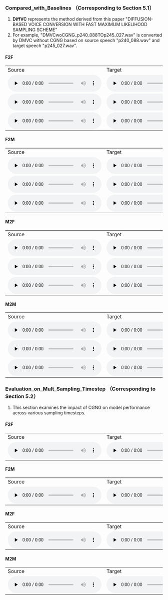 ### Compared_with_Baselines （Corresponding to Section 5.1）
1. **DiffVC** represents the method derived from this paper "DIFFUSION-BASED VOICE CONVERSION WITH FAST MAXIMUM LIKELIHOOD SAMPLING SCHEME"
2. For example, "DMVCwoCGNG_p240_088TOp245_027.wav" is converted by DMVC without CGNG based on source speech "p240_088.wav" and target speech "p245_027.wav".

#### F2F
<table style="width: 100%; border-collapse: collapse;">
   <tr>
      <td>Source</td>
      <td>Target</td>
      <td>AdaINVC</td>
      <td>AgaINVC</td>
      <td>FragmentVC</td>
      <td>MAE-VC</td>
      <td>YourTTS</td>
      <td>DiffVC</td>
      <td>DMVCwoCGNG</td>
      <td>DMVC</td>
   </tr>
   <tr>
      <td><audio id="audio" controls="" preload="none"> <source id="V1_s" src="Sample/Compared_with_Baselines/F2F/1/source_p225_004.wav"> </audio></td>
      <td><audio id="audio" controls="" preload="none"> <source id="V1_t" src="Sample/Compared_with_Baselines/F2F/1/target_p240_002.wav"> </audio></td>
      <td><audio id="audio" controls="" preload="none"> <source id="V1_A" src="Sample/Compared_with_Baselines/F2F/1/AdaINVC_p225_004TOp240_002.wav"> </audio></td>
      <td><audio id="audio" controls="" preload="none"> <source id="V1_B" src="Sample/Compared_with_Baselines/F2F/1/AgaINVC_p225_004TOp240_002.wav"> </audio></td>
      <td><audio id="audio" controls="" preload="none"> <source id="V1_C" src="Sample/Compared_with_Baselines/F2F/1/FragmentVC_p225_004TOp240_002.wav"> </audio></td>
      <td><audio id="audio" controls="" preload="none"> <source id="V1_D" src="Sample/Compared_with_Baselines/F2F/1/MAEVC_p225_004TOp240_002.wav"> </audio></td>
      <td><audio id="audio" controls="" preload="none"> <source id="V1_D" src="Sample/Compared_with_Baselines/F2F/1/YourTTS_p225_004TOp240_002.wav"> </audio></td>
      <td><audio id="audio" controls="" preload="none"> <source id="V1_E" src="Sample/Compared_with_Baselines/F2F/1/DiffVC_p225_004TOp240_002.wav"> </audio></td>
      <td><audio id="audio" controls="" preload="none"> <source id="V1_F" src="Sample/Compared_with_Baselines/F2F/1/DMVCwoCGNG_p225_004TOp240_002.wav"> </audio></td>
      <td><audio id="audio" controls="" preload="none"> <source id="V1_G" src="Sample/Compared_with_Baselines/F2F/1/DMVC_p225_004TOp240_002.wav"> </audio></td>
   </tr>
 
   <tr>
      <td><audio id="audio" controls="" preload="none"> <source id="V1_s" src="Sample/Compared_with_Baselines/F2F/2/source_p264_045.wav"> </audio></td>
      <td><audio id="audio" controls="" preload="none"> <source id="V1_t" src="Sample/Compared_with_Baselines/F2F/2/target_p225_039.wav"> </audio></td>
      <td><audio id="audio" controls="" preload="none"> <source id="V1_A" src="Sample/Compared_with_Baselines/F2F/2/AdaINVC_p264_045TOp225_039.wav"> </audio></td>
      <td><audio id="audio" controls="" preload="none"> <source id="V1_B" src="Sample/Compared_with_Baselines/F2F/2/AgaINVC_p264_045TOp225_039.wav"> </audio></td>
      <td><audio id="audio" controls="" preload="none"> <source id="V1_C" src="Sample/Compared_with_Baselines/F2F/2/FragmentVC_p264_045TOp225_039.wav"> </audio></td>
      <td><audio id="audio" controls="" preload="none"> <source id="V1_D" src="Sample/Compared_with_Baselines/F2F/2/MAEVC_p264_045TOp225_039.wav"> </audio></td>
      <td><audio id="audio" controls="" preload="none"> <source id="V1_D" src="Sample/Compared_with_Baselines/F2F/2/YourTTS_p264_045TOp225_039.wav"> </audio></td>
      <td><audio id="audio" controls="" preload="none"> <source id="V1_E" src="Sample/Compared_with_Baselines/F2F/2/DiffVC_p264_045TOp225_039.wav"> </audio></td>
      <td><audio id="audio" controls="" preload="none"> <source id="V1_F" src="Sample/Compared_with_Baselines/F2F/2/DMVCwoCGNG_p264_045TOp225_039.wav"> </audio></td>
      <td><audio id="audio" controls="" preload="none"> <source id="V1_G" src="Sample/Compared_with_Baselines/F2F/2/DMVC_p264_045TOp225_039.wav"> </audio></td>
   </tr>
  
 

  <tr>
      <td><audio id="audio" controls="" preload="none"> <source id="V1_s" src="Sample/Compared_with_Baselines/F2F/3/source_p329_009.wav"> </audio></td>
      <td><audio id="audio" controls="" preload="none"> <source id="V1_t" src="Sample/Compared_with_Baselines/F2F/3/target_p225_030.wav"> </audio></td>
      <td><audio id="audio" controls="" preload="none"> <source id="V1_A" src="Sample/Compared_with_Baselines/F2F/3/AdaINVC_p329_009TOp225_030.wav"> </audio></td>
      <td><audio id="audio" controls="" preload="none"> <source id="V1_B" src="Sample/Compared_with_Baselines/F2F/3/AgaINVC_p329_009TOp225_030.wav"> </audio></td>
      <td><audio id="audio" controls="" preload="none"> <source id="V1_C" src="Sample/Compared_with_Baselines/F2F/3/FragmentVC_p329_009TOp225_030.wav"> </audio></td>
      <td><audio id="audio" controls="" preload="none"> <source id="V1_D" src="Sample/Compared_with_Baselines/F2F/3/MAEVC_p329_009TOp225_030.wav"> </audio></td>
      <td><audio id="audio" controls="" preload="none"> <source id="V1_D" src="Sample/Compared_with_Baselines/F2F/3/YourTTS_p329_009TOp225_030.wav"> </audio></td>
      <td><audio id="audio" controls="" preload="none"> <source id="V1_E" src="Sample/Compared_with_Baselines/F2F/3/DiffVC_p329_009TOp225_030.wav"> </audio></td>
      <td><audio id="audio" controls="" preload="none"> <source id="V1_F" src="Sample/Compared_with_Baselines/F2F/3/DMVCwoCGNG_p329_009TOp225_030.wav"> </audio></td>
      <td><audio id="audio" controls="" preload="none"> <source id="V1_G" src="Sample/Compared_with_Baselines/F2F/3/DMVC_p329_009TOp225_030.wav"> </audio></td>
   </tr>
  
   

</table>

#### F2M
<table>
   <tr>
      <td>Source</td>
      <td>Target</td>
      <td>AdaINVC</td>
      <td>AgaINVC</td>
      <td>FragmentVC</td>
      <td>MAE-VC</td>
      <td>YourTTS</td>
      <td>DiffVC</td>
      <td>DMVCwoCGNG</td>
      <td>DMVC</td>
   </tr>
   <tr>
      <td><audio id="audio" controls="" preload="none"> <source id="V1_s" src="Sample/Compared_with_Baselines/F2M/1/source_p234_010.wav"> </audio></td>
      <td><audio id="audio" controls="" preload="none"> <source id="V1_t" src="Sample/Compared_with_Baselines/F2M/1/target_p326_160.wav"> </audio></td>
      <td><audio id="audio" controls="" preload="none"> <source id="V1_A" src="Sample/Compared_with_Baselines/F2M/1/AdaINVC_p234_010TOp326_160.wav"> </audio></td>
      <td><audio id="audio" controls="" preload="none"> <source id="V1_B" src="Sample/Compared_with_Baselines/F2M/1/AgaINVC_p234_010TOp326_160.wav"> </audio></td>
      <td><audio id="audio" controls="" preload="none"> <source id="V1_C" src="Sample/Compared_with_Baselines/F2M/1/FragmentVC_p234_010TOp326_160.wav"> </audio></td>
      <td><audio id="audio" controls="" preload="none"> <source id="V1_D" src="Sample/Compared_with_Baselines/F2M/1/MAEVC_p234_010TOp326_160.wav"> </audio></td>
      <td><audio id="audio" controls="" preload="none"> <source id="V1_D" src="Sample/Compared_with_Baselines/F2M/1/YourTTS_p234_010TOp326_160.wav"> </audio></td>
      <td><audio id="audio" controls="" preload="none"> <source id="V1_E" src="Sample/Compared_with_Baselines/F2M/1/DiffVC_p234_010TOp326_160.wav"> </audio></td>
      <td><audio id="audio" controls="" preload="none"> <source id="V1_F" src="Sample/Compared_with_Baselines/F2M/1/DMVCwoCGNG_p234_010TOp326_160.wav"> </audio></td>
      <td><audio id="audio" controls="" preload="none"> <source id="V1_G" src="Sample/Compared_with_Baselines/F2M/1/DMVC_p234_010TOp326_160.wav"> </audio></td>
   </tr>
  
   
  

   <tr>
      <td><audio id="audio" controls="" preload="none"> <source id="V1_s" src="Sample/Compared_with_Baselines/F2M/2/source_p240_088.wav"> </audio></td>
      <td><audio id="audio" controls="" preload="none"> <source id="V1_t" src="Sample/Compared_with_Baselines/F2M/2/target_p245_027.wav"> </audio></td>
      <td><audio id="audio" controls="" preload="none"> <source id="V1_A" src="Sample/Compared_with_Baselines/F2M/2/AdaINVC_p240_088TOp245_027.wav"> </audio></td>
      <td><audio id="audio" controls="" preload="none"> <source id="V1_B" src="Sample/Compared_with_Baselines/F2M/2/AgaINVC_p240_088TOp245_027.wav"> </audio></td>
      <td><audio id="audio" controls="" preload="none"> <source id="V1_C" src="Sample/Compared_with_Baselines/F2M/2/FragmentVC_p240_088TOp245_027.wav"> </audio></td>
      <td><audio id="audio" controls="" preload="none"> <source id="V1_D" src="Sample/Compared_with_Baselines/F2M/2/MAEVC_p240_088TOp245_027.wav"> </audio></td>
      <td><audio id="audio" controls="" preload="none"> <source id="V1_D" src="Sample/Compared_with_Baselines/F2M/2/YourTTS_p240_088TOp245_027.wav"> </audio></td>
      <td><audio id="audio" controls="" preload="none"> <source id="V1_E" src="Sample/Compared_with_Baselines/F2M/2/DiffVC_p240_088TOp245_027.wav"> </audio></td>
      <td><audio id="audio" controls="" preload="none"> <source id="V1_F" src="Sample/Compared_with_Baselines/F2M/2/DMVCwoCGNG_p240_088TOp245_027.wav"> </audio></td>
      <td><audio id="audio" controls="" preload="none"> <source id="V1_G" src="Sample/Compared_with_Baselines/F2M/2/DMVC_p240_088TOp245_027.wav"> </audio></td>
   </tr>
  

  <tr>
      <td><audio id="audio" controls="" preload="none"> <source id="V1_s" src="Sample/Compared_with_Baselines/F2M/3/source_p310_034.wav"> </audio></td>
      <td><audio id="audio" controls="" preload="none"> <source id="V1_t" src="Sample/Compared_with_Baselines/F2M/3/target_p326_050.wav"> </audio></td>
      <td><audio id="audio" controls="" preload="none"> <source id="V1_A" src="Sample/Compared_with_Baselines/F2M/3/AdaINVC_p310_034TOp326_050.wav"> </audio></td>
      <td><audio id="audio" controls="" preload="none"> <source id="V1_B" src="Sample/Compared_with_Baselines/F2M/3/AgaINVC_p310_034TOp326_050.wav"> </audio></td>
      <td><audio id="audio" controls="" preload="none"> <source id="V1_C" src="Sample/Compared_with_Baselines/F2M/3/FragmentVC_p310_034TOp326_050.wav"> </audio></td>
      <td><audio id="audio" controls="" preload="none"> <source id="V1_D" src="Sample/Compared_with_Baselines/F2M/3/MAEVC_p310_034TOp326_050.wav"> </audio></td>
      <td><audio id="audio" controls="" preload="none"> <source id="V1_D" src="Sample/Compared_with_Baselines/F2M/3/YourTTS_p310_034TOp326_050.wav"> </audio></td>
      <td><audio id="audio" controls="" preload="none"> <source id="V1_E" src="Sample/Compared_with_Baselines/F2M/3/DiffVC_p310_034TOp326_050.wav"> </audio></td>
      <td><audio id="audio" controls="" preload="none"> <source id="V1_F" src="Sample/Compared_with_Baselines/F2M/3/DMVCwoCGNG_p310_034TOp326_050.wav"> </audio></td>
      <td><audio id="audio" controls="" preload="none"> <source id="V1_G" src="Sample/Compared_with_Baselines/F2M/3/DMVC_p310_034TOp326_050.wav"> </audio></td>
   </tr>
  
</table>

#### M2F
<table>
   <tr>
      <td>Source</td>
      <td>Target</td>
      <td>AdaINVC</td>
      <td>AgaINVC</td>
      <td>FragmentVC</td>
      <td>MAE-VC</td>
      <td>YourTTS</td>
      <td>DiffVC</td>
      <td>DMVCwoCGNG</td>
      <td>DMVC</td>
   </tr>
   <tr>
      <td><audio id="audio" controls="" preload="none"> <source id="V1_s" src="Sample/Compared_with_Baselines/M2F/1/source_p245_062.wav"> </audio></td>
      <td><audio id="audio" controls="" preload="none"> <source id="V1_t" src="Sample/Compared_with_Baselines/M2F/1/target_p307_060.wav"> </audio></td>
      <td><audio id="audio" controls="" preload="none"> <source id="V1_A" src="Sample/Compared_with_Baselines/M2F/1/AdaINVC_p245_062TOp307_060.wav"> </audio></td>
      <td><audio id="audio" controls="" preload="none"> <source id="V1_B" src="Sample/Compared_with_Baselines/M2F/1/AgaINVC_p245_062TOp307_060.wav"> </audio></td>
      <td><audio id="audio" controls="" preload="none"> <source id="V1_C" src="Sample/Compared_with_Baselines/M2F/1/FragmentVC_p245_062TOp307_060.wav"> </audio></td>
      <td><audio id="audio" controls="" preload="none"> <source id="V1_D" src="Sample/Compared_with_Baselines/M2F/1/MAEVC_p245_062TOp307_060.wav"> </audio></td>
      <td><audio id="audio" controls="" preload="none"> <source id="V1_D" src="Sample/Compared_with_Baselines/M2F/1/YourTTS_p245_062TOp307_060.wav"> </audio></td>
      <td><audio id="audio" controls="" preload="none"> <source id="V1_E" src="Sample/Compared_with_Baselines/M2F/1/DiffVC_p245_062TOp307_060.wav"> </audio></td>
      <td><audio id="audio" controls="" preload="none"> <source id="V1_F" src="Sample/Compared_with_Baselines/M2F/1/DMVCwoCGNG_p245_062TOp307_060.wav"> </audio></td>
      <td><audio id="audio" controls="" preload="none"> <source id="V1_G" src="Sample/Compared_with_Baselines/M2F/1/DMVC_p245_062TOp307_060.wav"> </audio></td>
   </tr>
  
   
  
   <tr>
      <td><audio id="audio" controls="" preload="none"> <source id="V1_s" src="Sample/Compared_with_Baselines/M2F/2/source_p326_053.wav"> </audio></td>
      <td><audio id="audio" controls="" preload="none"> <source id="V1_t" src="Sample/Compared_with_Baselines/M2F/2/target_p240_005.wav"> </audio></td>
      <td><audio id="audio" controls="" preload="none"> <source id="V1_A" src="Sample/Compared_with_Baselines/M2F/2/AdaINVC_p326_053TOp240_005.wav"> </audio></td>
      <td><audio id="audio" controls="" preload="none"> <source id="V1_B" src="Sample/Compared_with_Baselines/M2F/2/AgaINVC_p326_053TOp240_005.wav"> </audio></td>
      <td><audio id="audio" controls="" preload="none"> <source id="V1_C" src="Sample/Compared_with_Baselines/M2F/2/FragmentVC_p326_053TOp240_005.wav"> </audio></td>
      <td><audio id="audio" controls="" preload="none"> <source id="V1_D" src="Sample/Compared_with_Baselines/M2F/2/MAEVC_p326_053TOp240_005.wav"> </audio></td>
      <td><audio id="audio" controls="" preload="none"> <source id="V1_D" src="Sample/Compared_with_Baselines/M2F/2/YourTTS_p326_053TOp240_005.wav"> </audio></td>
      <td><audio id="audio" controls="" preload="none"> <source id="V1_E" src="Sample/Compared_with_Baselines/M2F/2/DiffVC_p326_053TOp240_005.wav"> </audio></td>
      <td><audio id="audio" controls="" preload="none"> <source id="V1_F" src="Sample/Compared_with_Baselines/M2F/2/DMVCwoCGNG_p326_053TOp240_005.wav"> </audio></td>
      <td><audio id="audio" controls="" preload="none"> <source id="V1_G" src="Sample/Compared_with_Baselines/M2F/2/DMVC_p326_053TOp240_005.wav"> </audio></td>
   </tr>
  
   
  

  <tr>
      <td><audio id="audio" controls="" preload="none"> <source id="V1_s" src="Sample/Compared_with_Baselines/M2F/3/source_p347_062.wav"> </audio></td>
      <td><audio id="audio" controls="" preload="none"> <source id="V1_t" src="Sample/Compared_with_Baselines/M2F/3/target_p234_013.wav"> </audio></td>
      <td><audio id="audio" controls="" preload="none"> <source id="V1_A" src="Sample/Compared_with_Baselines/M2F/3/AdaINVC_p347_062TOp234_013.wav"> </audio></td>
      <td><audio id="audio" controls="" preload="none"> <source id="V1_B" src="Sample/Compared_with_Baselines/M2F/3/AgaINVC_p347_062TOp234_013.wav"> </audio></td>
      <td><audio id="audio" controls="" preload="none"> <source id="V1_C" src="Sample/Compared_with_Baselines/M2F/3/FragmentVC_p347_062TOp234_013.wav"> </audio></td>
      <td><audio id="audio" controls="" preload="none"> <source id="V1_D" src="Sample/Compared_with_Baselines/M2F/3/MAEVC_p347_062TOp234_013.wav"> </audio></td>
      <td><audio id="audio" controls="" preload="none"> <source id="V1_D" src="Sample/Compared_with_Baselines/M2F/3/YourTTS_p347_062TOp234_013.wav"> </audio></td>
      <td><audio id="audio" controls="" preload="none"> <source id="V1_E" src="Sample/Compared_with_Baselines/M2F/3/DiffVC_p347_062TOp234_013.wav"> </audio></td>
      <td><audio id="audio" controls="" preload="none"> <source id="V1_F" src="Sample/Compared_with_Baselines/M2F/3/DMVCwoCGNG_p347_062TOp234_013.wav"> </audio></td>
      <td><audio id="audio" controls="" preload="none"> <source id="V1_G" src="Sample/Compared_with_Baselines/M2F/3/DMVC_p347_062TOp234_013.wav"> </audio></td>
   </tr>
  
</table>

#### M2M
<table>
   <tr>
      <td>Source</td>
      <td>Target</td>
      <td>AdaINVC</td>
      <td>AgaINVC</td>
      <td>FragmentVC</td>
      <td>MAE-VC</td>
      <td>YOurTTS</td>
      <td>DiffVC</td>
      <td>DMVCwoCGNG</td>
      <td>DMVC</td>
   </tr>
   <tr>
      <td><audio id="audio" controls="" preload="none"> <source id="V1_s" src="Sample/Compared_with_Baselines/M2M/1/source_p251_002.wav"> </audio></td>
      <td><audio id="audio" controls="" preload="none"> <source id="V1_t" src="Sample/Compared_with_Baselines/M2M/1/target_p254_008.wav"> </audio></td>
      <td><audio id="audio" controls="" preload="none"> <source id="V1_A" src="Sample/Compared_with_Baselines/M2M/1/AdaINVC_p251_002TOp254_008.wav"> </audio></td>
      <td><audio id="audio" controls="" preload="none"> <source id="V1_B" src="Sample/Compared_with_Baselines/M2M/1/AgaINVC_p251_002TOp254_008.wav"> </audio></td>
      <td><audio id="audio" controls="" preload="none"> <source id="V1_C" src="Sample/Compared_with_Baselines/M2M/1/FragmentVC_p251_002TOp254_008.wav"> </audio></td>
      <td><audio id="audio" controls="" preload="none"> <source id="V1_D" src="Sample/Compared_with_Baselines/M2M/1/MAEVC_p251_002TOp254_008.wav"> </audio></td>
      <td><audio id="audio" controls="" preload="none"> <source id="V1_D" src="Sample/Compared_with_Baselines/M2M/1/YourTTS_p251_002TOp254_008.wav"> </audio></td>
      <td><audio id="audio" controls="" preload="none"> <source id="V1_E" src="Sample/Compared_with_Baselines/M2M/1/DiffVC_p251_002TOp254_008.wav"> </audio></td>
      <td><audio id="audio" controls="" preload="none"> <source id="V1_F" src="Sample/Compared_with_Baselines/M2M/1/DMVCwoCGNG_p251_002TOp254_008.wav"> </audio></td>
      <td><audio id="audio" controls="" preload="none"> <source id="V1_G" src="Sample/Compared_with_Baselines/M2M/1/DMVC_p251_002TOp254_008.wav"> </audio></td>
   </tr>
 

   <tr>
      <td><audio id="audio" controls="" preload="none"> <source id="V1_s" src="Sample/Compared_with_Baselines/M2M/2/source_p260_040.wav"> </audio></td>
      <td><audio id="audio" controls="" preload="none"> <source id="V1_t" src="Sample/Compared_with_Baselines/M2M/2/target_p254_033.wav"> </audio></td>
      <td><audio id="audio" controls="" preload="none"> <source id="V1_A" src="Sample/Compared_with_Baselines/M2M/2/AdaINVC_p260_040TOp254_033.wav"> </audio></td>
      <td><audio id="audio" controls="" preload="none"> <source id="V1_B" src="Sample/Compared_with_Baselines/M2M/2/AgaINVC_p260_040TOp254_033.wav"> </audio></td>
      <td><audio id="audio" controls="" preload="none"> <source id="V1_C" src="Sample/Compared_with_Baselines/M2M/2/FragmentVC_p260_040TOp254_033.wav"> </audio></td>
      <td><audio id="audio" controls="" preload="none"> <source id="V1_D" src="Sample/Compared_with_Baselines/M2M/2/MAEVC_p260_040TOp254_033.wav"> </audio></td>
      <td><audio id="audio" controls="" preload="none"> <source id="V1_E" src="Sample/Compared_with_Baselines/M2M/2/DiffVC_p260_040TOp254_033.wav"> </audio></td>
      <td><audio id="audio" controls="" preload="none"> <source id="V1_F" src="Sample/Compared_with_Baselines/M2M/2/DMVCwoCGNG_p260_040TOp254_033.wav"> </audio></td>
      <td><audio id="audio" controls="" preload="none"> <source id="V1_G" src="Sample/Compared_with_Baselines/M2M/2/DMVC_p260_040TOp254_033.wav"> </audio></td>
   </tr>
 
 <tr>
      <td><audio id="audio" controls="" preload="none"> <source id="V1_s" src="Sample/Compared_with_Baselines/M2M/3/source_p374_002.wav"> </audio></td>
      <td><audio id="audio" controls="" preload="none"> <source id="V1_t" src="Sample/Compared_with_Baselines/M2M/3/target_p245_038.wav"> </audio></td>
      <td><audio id="audio" controls="" preload="none"> <source id="V1_A" src="Sample/Compared_with_Baselines/M2M/3/AdaINVC_p374_002TOp245_038.wav"> </audio></td>
      <td><audio id="audio" controls="" preload="none"> <source id="V1_B" src="Sample/Compared_with_Baselines/M2M/3/AgaINVC_p374_002TOp245_038.wav"> </audio></td>
      <td><audio id="audio" controls="" preload="none"> <source id="V1_C" src="Sample/Compared_with_Baselines/M2M/3/FragmentVC_p374_002TOp245_038.wav"> </audio></td>
      <td><audio id="audio" controls="" preload="none"> <source id="V1_D" src="Sample/Compared_with_Baselines/M2M/3/MAEVC_p374_002TOp245_038.wav"> </audio></td>
      <td><audio id="audio" controls="" preload="none"> <source id="V1_D" src="Sample/Compared_with_Baselines/M2M/3/YourTTS_p374_002TOp245_038.wav"> </audio></td>
      <td><audio id="audio" controls="" preload="none"> <source id="V1_E" src="Sample/Compared_with_Baselines/M2M/3/DiffVC_p374_002TOp245_038.wav"> </audio></td>
      <td><audio id="audio" controls="" preload="none"> <source id="V1_F" src="Sample/Compared_with_Baselines/M2M/3/DMVCwoCGNG_p374_002TOp245_038.wav"> </audio></td>
      <td><audio id="audio" controls="" preload="none"> <source id="V1_G" src="Sample/Compared_with_Baselines/M2M/3/DMVC_p374_002TOp245_038.wav"> </audio></td>
   </tr>
 
</table>


### Evaluation_on_Mult_Sampling_Timestep （Corresponding to Section 5.2）
1. This section examines the impact of CGNG on model performance across various sampling timesteps.
#### F2F
<table>
   <tr>
      <td>Source</td>
      <td>Target</td>
      <td>step20_woCGNG</td>
      <td>step20_CGNG</td>
      <td>step30_woCGNG</td>
      <td>step30_CGNG</td>
      <td>step40_woCGNG</td>
      <td>step40_CGNG</td>
      <td>step50_woCGNG</td>
      <td>step50_CGNG</td>
   </tr>
   <tr>
      <td><audio id="audio" controls="" preload="none"> <source id="V1_s" src="Sample/Evaluation_on_Sampling_Timestep/f2f/source_f_p240_088.wav"> </audio></td>
      <td><audio id="audio" controls="" preload="none"> <source id="V1_t" src="Sample/Evaluation_on_Sampling_Timestep/f2f/target_f_p225_058.wav"> </audio></td>
      <td><audio id="audio" controls="" preload="none"> <source id="V1_A" src="Sample/Evaluation_on_Sampling_Timestep/f2f/step20_woCGNG_f_p240_088TOf_p225_058.wav"> </audio></td>
      <td><audio id="audio" controls="" preload="none"> <source id="V1_B" src="Sample/Evaluation_on_Sampling_Timestep/f2f/step20_CGNG_f_p240_088TOf_p225_058.wav"> </audio></td>
      <td><audio id="audio" controls="" preload="none"> <source id="V1_C" src="Sample/Evaluation_on_Sampling_Timestep/f2f/step30_woCGNG_f_p240_088TOf_p225_058.wav"> </audio></td>
      <td><audio id="audio" controls="" preload="none"> <source id="V1_D" src="Sample/Evaluation_on_Sampling_Timestep/f2f/step30_CGNG_f_p240_088TOf_p225_058.wav"> </audio></td>
      <td><audio id="audio" controls="" preload="none"> <source id="V1_E" src="Sample/Evaluation_on_Sampling_Timestep/f2f/step40_woCGNG_f_p240_088TOf_p225_058.wav"> </audio></td>
      <td><audio id="audio" controls="" preload="none"> <source id="V1_F" src="Sample/Evaluation_on_Sampling_Timestep/f2f/step40_CGNG_f_p240_088TOf_p225_058.wav"> </audio></td>
      <td><audio id="audio" controls="" preload="none"> <source id="V1_G" src="Sample/Evaluation_on_Sampling_Timestep/f2f/step50_woCGNG_f_p240_088TOf_p225_058.wav"> </audio></td>
      <td><audio id="audio" controls="" preload="none"> <source id="V1_H" src="Sample/Evaluation_on_Sampling_Timestep/f2f/step50_CGNG_f_p240_088TOf_p225_058.wav"> </audio></td>
   </tr>
   
</table>

#### F2M
<table>
   <tr>
      <td>Source</td>
      <td>Target</td>
      <td>step20_woCGNG</td>
      <td>step20_CGNG</td>
      <td>step30_woCGNG</td>
      <td>step30_CGNG</td>
      <td>step40_woCGNG</td>
      <td>step40_CGNG</td>
      <td>step50_woCGNG</td>
      <td>step50_CGNG</td>
   </tr>
   <tr>
      <td><audio id="audio" controls="" preload="none"> <source id="V1_s" src="Sample/Evaluation_on_Sampling_Timestep/f2m/source_f_p240_088.wav"> </audio></td>
      <td><audio id="audio" controls="" preload="none"> <source id="V1_t" src="Sample/Evaluation_on_Sampling_Timestep/f2m/target_m_p245_062.wav"> </audio></td>
      <td><audio id="audio" controls="" preload="none"> <source id="V1_A" src="Sample/Evaluation_on_Sampling_Timestep/f2m/step20_woCGNG_f_p240_088TOm_p245_062.wav"> </audio></td>
      <td><audio id="audio" controls="" preload="none"> <source id="V1_B" src="Sample/Evaluation_on_Sampling_Timestep/f2m/step20_CGNG_f_p240_088TOm_p245_062.wav"> </audio></td>
      <td><audio id="audio" controls="" preload="none"> <source id="V1_C" src="Sample/Evaluation_on_Sampling_Timestep/f2m/step30_woCGNG_f_p240_088TOm_p245_062.wav"> </audio></td>
      <td><audio id="audio" controls="" preload="none"> <source id="V1_D" src="Sample/Evaluation_on_Sampling_Timestep/f2m/step30_CGNG_f_p240_088TOm_p245_062.wav"> </audio></td>
      <td><audio id="audio" controls="" preload="none"> <source id="V1_E" src="Sample/Evaluation_on_Sampling_Timestep/f2m/step40_woCGNG_f_p240_088TOm_p245_062.wav"> </audio></td>
      <td><audio id="audio" controls="" preload="none"> <source id="V1_F" src="Sample/Evaluation_on_Sampling_Timestep/f2m/step40_CGNG_f_p240_088TOm_p245_062.wav"> </audio></td>
      <td><audio id="audio" controls="" preload="none"> <source id="V1_G" src="Sample/Evaluation_on_Sampling_Timestep/f2m/step50_woCGNG_f_p240_088TOm_p245_062.wav"> </audio></td>
      <td><audio id="audio" controls="" preload="none"> <source id="V1_H" src="Sample/Evaluation_on_Sampling_Timestep/f2m/step50_CGNG_f_p240_088TOm_p245_062.wav"> </audio></td>
   </tr>
  
</table>

#### M2F
<table>
   <tr>
      <td>Source</td>
      <td>Target</td>
      <td>step20_woCGNG</td>
      <td>step20_CGNG</td>
      <td>step30_woCGNG</td>
      <td>step30_CGNG</td>
      <td>step40_woCGNG</td>
      <td>step40_CGNG</td>
      <td>step50_woCGNG</td>
      <td>step50_CGNG</td>
   </tr>
   <tr>
      <td><audio id="audio" controls="" preload="none"> <source id="V1_s" src="Sample/Evaluation_on_Sampling_Timestep/m2f/source_m_p326_051.wav"> </audio></td>
      <td><audio id="audio" controls="" preload="none"> <source id="V1_t" src="Sample/Evaluation_on_Sampling_Timestep/m2f/target_f_p234_023.wav"> </audio></td>
      <td><audio id="audio" controls="" preload="none"> <source id="V1_A" src="Sample/Evaluation_on_Sampling_Timestep/m2f/step20_woCGNG_m_p326_051TOf_p234_023.wav"> </audio></td>
      <td><audio id="audio" controls="" preload="none"> <source id="V1_B" src="Sample/Evaluation_on_Sampling_Timestep/m2f/step20_CGNG_m_p326_051TOf_p234_023.wav"> </audio></td>
      <td><audio id="audio" controls="" preload="none"> <source id="V1_C" src="Sample/Evaluation_on_Sampling_Timestep/m2f/step30_woCGNG_m_p326_051TOf_p234_023.wav"> </audio></td>
      <td><audio id="audio" controls="" preload="none"> <source id="V1_D" src="Sample/Evaluation_on_Sampling_Timestep/m2f/step30_CGNG_m_p326_051TOf_p234_023.wav"> </audio></td>
      <td><audio id="audio" controls="" preload="none"> <source id="V1_E" src="Sample/Evaluation_on_Sampling_Timestep/m2f/step40_woCGNG_m_p326_051TOf_p234_023.wav"> </audio></td>
      <td><audio id="audio" controls="" preload="none"> <source id="V1_F" src="Sample/Evaluation_on_Sampling_Timestep/m2f/step40_CGNG_m_p326_051TOf_p234_023.wav"> </audio></td>
      <td><audio id="audio" controls="" preload="none"> <source id="V1_G" src="Sample/Evaluation_on_Sampling_Timestep/m2f/step50_woCGNG_m_p326_051TOf_p234_023.wav"> </audio></td>
      <td><audio id="audio" controls="" preload="none"> <source id="V1_H" src="Sample/Evaluation_on_Sampling_Timestep/m2f/step50_CGNG_m_p326_051TOf_p234_023.wav"> </audio></td>
   </tr>
   
</table>

#### M2M
<table>
   <tr>
      <td>Source</td>
      <td>Target</td>
      <td>step20_woCGNG</td>
      <td>step20_CGNG</td>
      <td>step30_woCGNG</td>
      <td>step30_CGNG</td>
      <td>step40_woCGNG</td>
      <td>step40_CGNG</td>
      <td>step50_woCGNG</td>
      <td>step50_CGNG</td>
   </tr>
   <tr>
      <td><audio id="audio" controls="" preload="none"> <source id="V1_s" src="Sample/Evaluation_on_Sampling_Timestep/m2m/source_m_p347_062.wav"> </audio></td>
      <td><audio id="audio" controls="" preload="none"> <source id="V1_t" src="Sample/Evaluation_on_Sampling_Timestep/m2m/target_m_p326_160.wav"> </audio></td>
      <td><audio id="audio" controls="" preload="none"> <source id="V1_A" src="Sample/Evaluation_on_Sampling_Timestep/m2m/step20_woCGNG_m_p347_062TOm_p326_160.wav"> </audio></td>
      <td><audio id="audio" controls="" preload="none"> <source id="V1_B" src="Sample/Evaluation_on_Sampling_Timestep/m2m/step20_CGNG_m_p347_062TOm_p326_160.wav"> </audio></td>
      <td><audio id="audio" controls="" preload="none"> <source id="V1_C" src="Sample/Evaluation_on_Sampling_Timestep/m2m/step30_woCGNG_m_p347_062TOm_p326_160.wav"> </audio></td>
      <td><audio id="audio" controls="" preload="none"> <source id="V1_D" src="Sample/Evaluation_on_Sampling_Timestep/m2m/step30_CGNG_m_p347_062TOm_p326_160.wav"> </audio></td>
      <td><audio id="audio" controls="" preload="none"> <source id="V1_E" src="Sample/Evaluation_on_Sampling_Timestep/m2m/step40_woCGNG_m_p347_062TOm_p326_160.wav"> </audio></td>
      <td><audio id="audio" controls="" preload="none"> <source id="V1_F" src="Sample/Evaluation_on_Sampling_Timestep/m2m/step40_CGNG_m_p347_062TOm_p326_160.wav"> </audio></td>
      <td><audio id="audio" controls="" preload="none"> <source id="V1_G" src="Sample/Evaluation_on_Sampling_Timestep/m2m/step50_woCGNG_m_p347_062TOm_p326_160.wav"> </audio></td>
      <td><audio id="audio" controls="" preload="none"> <source id="V1_H" src="Sample/Evaluation_on_Sampling_Timestep/m2m/step50_CGNG_m_p347_062TOm_p326_160.wav"> </audio></td>
   </tr>
   
</table>
